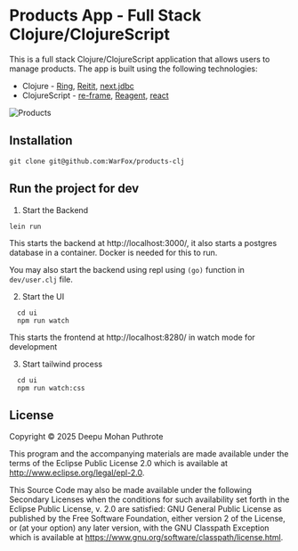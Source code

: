 # Products App - Full Stack Clojure/ClojureScript

This is a full stack Clojure/ClojureScript application that allows users to
manage products. The app is built using the following technologies:

- Clojure - [Ring](https://github.com/ring-clojure/ring), [Reitit](https://github.com/metosin/reitit), [next.jdbc](https://github.com/seancorfield/next-jdbc/)
- ClojureScript - [re-frame](https://day8.github.io/re-frame/), [Reagent](https://reagent-project.github.io/), [react](https://react.dev/)

![Products](https://gist.githubusercontent.com/WarFox/91fff34911d1080a66723770cb12c4e7/raw/ec78e55cb4f834fd3e4ea1c57f0ee521f9120384/products-app.png)

## Installation

```
git clone git@github.com:WarFox/products-clj
```

## Run the project for dev

1. Start the Backend

```shell
lein run
```

This starts the backend at http://localhost:3000/, it also starts a postgres
database in a container. Docker is needed for this to run.

You may also start the backend using repl using `(go)` function in
`dev/user.clj` file.

2. Start the UI

``` shell
  cd ui
  npm run watch
```

This starts the frontend at http://localhost:8280/ in watch mode for development

3. Start tailwind process

``` shell
  cd ui
  npm run watch:css
```

## License

Copyright © 2025 Deepu Mohan Puthrote

This program and the accompanying materials are made available under the
terms of the Eclipse Public License 2.0 which is available at
<http://www.eclipse.org/legal/epl-2.0>.

This Source Code may also be made available under the following Secondary
Licenses when the conditions for such availability set forth in the Eclipse
Public License, v. 2.0 are satisfied: GNU General Public License as published by
the Free Software Foundation, either version 2 of the License, or (at your
option) any later version, with the GNU Classpath Exception which is available
at <https://www.gnu.org/software/classpath/license.html>.
